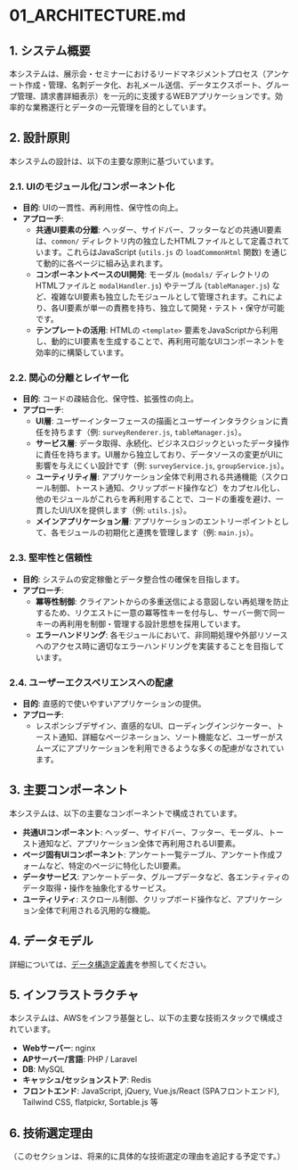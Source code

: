 # 01_ARCHITECTURE.md

## 1. システム概要

本システムは、展示会・セミナーにおけるリードマネジメントプロセス（アンケート作成・管理、名刺データ化、お礼メール送信、データエクスポート、グループ管理、請求書詳細表示）を一元的に支援するWEBアプリケーションです。効率的な業務遂行とデータの一元管理を目的としています。

## 2. 設計原則

本システムの設計は、以下の主要な原則に基づいています。

### 2.1. UIのモジュール化/コンポーネント化

*   **目的**: UIの一貫性、再利用性、保守性の向上。
*   **アプローチ**:
    *   **共通UI要素の分離**: ヘッダー、サイドバー、フッターなどの共通UI要素は、`common/` ディレクトリ内の独立したHTMLファイルとして定義されています。これらはJavaScript (`utils.js` の `loadCommonHtml` 関数) を通じて動的に各ページに組み込まれます。
    *   **コンポーネントベースのUI開発**: モーダル (`modals/` ディレクトリのHTMLファイルと `modalHandler.js`) やテーブル (`tableManager.js`) など、複雑なUI要素も独立したモジュールとして管理されます。これにより、各UI要素が単一の責務を持ち、独立して開発・テスト・保守が可能です。
    *   **テンプレートの活用**: HTMLの `<template>` 要素をJavaScriptから利用し、動的にUI要素を生成することで、再利用可能なUIコンポーネントを効率的に構築しています。

### 2.2. 関心の分離とレイヤー化

*   **目的**: コードの疎結合化、保守性、拡張性の向上。
*   **アプローチ**:
    *   **UI層**: ユーザーインターフェースの描画とユーザーインタラクションに責任を持ちます（例: `surveyRenderer.js`, `tableManager.js`）。
    *   **サービス層**: データ取得、永続化、ビジネスロジックといったデータ操作に責任を持ちます。UI層から独立しており、データソースの変更がUIに影響を与えにくい設計です（例: `surveyService.js`, `groupService.js`）。
    *   **ユーティリティ層**: アプリケーション全体で利用される共通機能（スクロール制御、トースト通知、クリップボード操作など）をカプセル化し、他のモジュールがこれらを再利用することで、コードの重複を避け、一貫したUI/UXを提供します（例: `utils.js`）。
    *   **メインアプリケーション層**: アプリケーションのエントリーポイントとして、各モジュールの初期化と連携を管理します（例: `main.js`）。

### 2.3. 堅牢性と信頼性

*   **目的**: システムの安定稼働とデータ整合性の確保を目指します。
*   **アプローチ**:
    *   **冪等性制御**: クライアントからの多重送信による意図しない再処理を防止するため、リクエストに一意の冪等性キーを付与し、サーバー側で同一キーの再利用を制御・管理する設計思想を採用しています。
    *   **エラーハンドリング**: 各モジュールにおいて、非同期処理や外部リソースへのアクセス時に適切なエラーハンドリングを実装することを目指しています。

### 2.4. ユーザーエクスペリエンスへの配慮

*   **目的**: 直感的で使いやすいアプリケーションの提供。
*   **アプローチ**:
    *   レスポンシブデザイン、直感的なUI、ローディングインジケーター、トースト通知、詳細なページネーション、ソート機能など、ユーザーがスムーズにアプリケーションを利用できるような多くの配慮がなされています。

## 3. 主要コンポーネント

本システムは、以下の主要なコンポーネントで構成されています。

*   **共通UIコンポーネント**: ヘッダー、サイドバー、フッター、モーダル、トースト通知など、アプリケーション全体で再利用されるUI要素。
*   **ページ固有UIコンポーネント**: アンケート一覧テーブル、アンケート作成フォームなど、特定のページに特化したUI要素。
*   **データサービス**: アンケートデータ、グループデータなど、各エンティティのデータ取得・操作を抽象化するサービス。
*   **ユーティリティ**: スクロール制御、クリップボード操作など、アプリケーション全体で利用される汎用的な機能。

## 4. データモデル

詳細については、[データ構造定義書](architecture/02_data_model.md)を参照してください。

## 5. インフラストラクチャ

本システムは、AWSをインフラ基盤とし、以下の主要な技術スタックで構成されています。

*   **Webサーバー**: nginx
*   **APサーバー/言語**: PHP / Laravel
*   **DB**: MySQL
*   **キャッシュ/セッションストア**: Redis
*   **フロントエンド**: JavaScript, jQuery, Vue.js/React (SPAフロントエンド), Tailwind CSS, flatpickr, Sortable.js 等

## 6. 技術選定理由

（このセクションは、将来的に具体的な技術選定の理由を追記する予定です。）